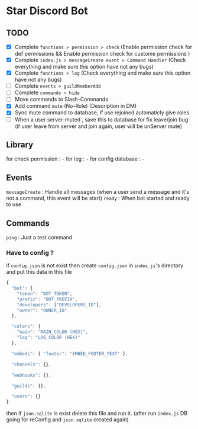 # Star Discord Bot

## TODO

- [x] Complete `functions > permission > check` (Enable permission check for def permissions && Enable permission check for custome permissions )
- [x] Complete `index.js > messageCreate event > Command Handler` (Check everything and make sure this option have not any bugs)
- [x] Complete `functions > log` (Check everything and make sure this option have not any bugs)
- [ ] Complete `events > guildMemberAdd`
- [ ] Complete `commands > hide`
- [ ] Move commands to Slash-Commands
- [x] Add command `mute` (No-Role) (Description in DM)
- [x] Sync mute command to database, if use rejoined automaticly give roles
- [ ] When a user server-muted , save this to database for fix leave/join bug (if user leave from server and join again, user will be unServer mute)

## Library

for check permission : -
for log : -
for config database : -

## Events

`messageCreate` : Handle all messages (when a user send a message and it's not a command, this event will be start)
`ready` : When bot started and ready to use

## Commands

`ping` : Just a test command

### Have to config ?

if `config.json` is not exist then create `config.json` in `index.js`'s directory and put this data in this file

```js
{
  "bot": {
    "token": "BOT_TOKEN",
    "prefix": "BOT_PREFIX",
    "developers": ["DEVELOPERS_ID"],
    "owner": "OWNER_ID"
  },

  "colors": {
    "main": "MAIN_COLOR (HEX)",
    "log": "LOG_COLOR (HEX)"
  },

  "embeds": { "footer": "EMBED_FOOTER_TEXT" },

  "channels": {},

  "webhooks": {},

  "guilds": {},

  "users": {}
}
```

then if `json.sqlite` is exist delete this file and run it. (after run `index.js` DB going for reConfig and `json.sqlite` created again)
